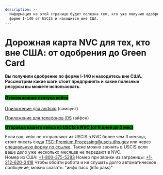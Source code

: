 ```yaml
---
description: >-
  Информация на этой странице будет полезна тем, кто уже получил одобрение по
  форме I-140 от USCIS и находится вне США.
---
```


# Дорожная карта NVC для тех, кто вне США: от одобрения до Green Card

**Вы получили одобрение по форме I-140 и находитесь вне США. Рассмотрим какие шаги стоит предпринять и какие полезные ресурсы вы можете использовать.**

#### <mark style="background-color:green;">**Отслеживание статуса кейса**</mark>

[Приложение для android](https://play.google.com/store/apps/details?id=com.lawfully.lawfully\_ai\_tracker\&hl=ru\&gl=US\&pli=1) (самсунг)

[Приложение для телефонов iOS](https://play.google.com/store/apps/details?id=com.lawfully.lawfully\_ai\_tracker\&hl=ru\&gl=US\&pli=1) (айфон)

<mark style="background-color:green;">**Отправка вашего кейса из USCIS в NVC (от 6 дней до 5 мес)**</mark>

Если ваш кейс не отправляют из USCIS в NVC более чем 3 месяца, стоит писать сюда [TSC-Premium.Processing@uscis.dhs.gov](mailto:TSC-premium.processing@dhs.gov) или через [специальную форму по ссылке](https://www.dhs.gov/topic/cis-ombudsman/forms/700). Также можно звонить в USCIS если ваше дело уже несколько месяцев не передают в NVC.\
Номер из США: [+1-800-375-5283](tel:+1-800-375-5283) Номер при звонки из заграницы: [+1-212-620-3418](tel:+1-212-620-3418) Чтобы обойти робота и не слушать долго автоматическое сообщение, можно сказать: "инфо пасс (info pass)"
